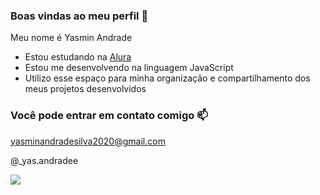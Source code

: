 ### Boas vindas ao meu perfil 💙

Meu nome é Yasmin Andrade

- Estou estudando na [Alura](https://www.alura.com.br)
- Estou me desenvolvendo na linguagem JavaScript
- Utilizo esse espaço para minha organização e compartilhamento dos meus projetos desenvolvidos

### Você pode entrar em contato comigo 📫

yasminandradesilva2020@gmail.com

@_yas.andradee

![](https://media1.tenor.com/m/05FqOZEjZk8AAAAC/taylor-swift-miss-americana.gif)
